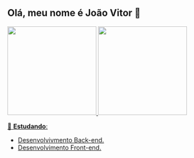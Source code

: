 ## Olá, meu nome é **João Vitor** 👋


<div>
  <a href="github.com/Joao-Vitor-Schonberger">
  <img height="200em" src="https://github-readme-stats.vercel.app/api/top-langs/?username=Joao-Vitor-Schonberger&show_icons=true&theme=holi&layout=compact">
  <img height="200em" src="https://github-readme-stats.vercel.app/api/top-langs/?username=Joao-Vitor-Schonberger&show_icons=true&theme=holi&layout=compact">

</div>



🌱 **Estudando**:
  - Desenvolvivmento Back-end.
  - Desenvolvimento Front-end.
<!--
**Joao-Vitor-Schonberger/Joao-Vitor-Schonberger** is a ✨ _special_ ✨ repository because its `README.md` (this file) appears on your GitHub profile.

[![João Vitor GitHub stats](https://github-readme-stats.vercel.app/api?username=Joao-Vitor-Schonberger&show_icons=true&theme=holi)](https://github.com/anuraghazra/github-readme-stats)
[![Top Langs](https://github-readme-stats.vercel.app/api/top-langs/?username=Joao-Vitor-Schonberger&show_icons=true&theme=holi)](https://github.com/anuraghazra/github-readme-stats)



Here are some ideas to get you started:

- 🔭 I’m currently working on ...
- 🌱 I’m currently learning ...
- 👯 I’m looking to collaborate on ...
- 🤔 I’m looking for help with ...
- 💬 Ask me about ...
- 📫 How to reach me: ...
- 😄 Pronouns: ...
- ⚡ Fun fact: ...
-->

